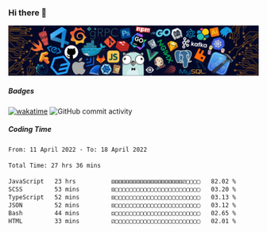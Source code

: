 ### Hi there 👋

![R](image/20220304/header_.bzdxkhl6c94.webp)

##### Badges

[![wakatime](https://wakatime.com/badge/user/3c2a8d5a-32f6-4f22-9e9f-3b453aa8478a.svg)](https://wakatime.com/@3c2a8d5a-32f6-4f22-9e9f-3b453aa8478a)
![GitHub commit activity](https://img.shields.io/github/commit-activity/y/HelloAndyZhang/HelloAndyZhang)


<!--
**HelloAndyZhang/HelloAndyZhang** is a ✨ _special_ ✨ repository because its `README.md` (this file) appears on your GitHub profile.

Here are some ideas to get you started:

- 🔭 I’m currently working on ...
- 🌱 I’m currently learning ...
- 👯 I’m looking to collaborate on ...
- 🤔 I’m looking for help with ...
- 💬 Ask me about ...
- 📫 How to reach me: ...
- 😄 Pronouns: ...
- ⚡ Fun fact: ...
-->

<!-- ![Anurag's GitHub stats](https://github-readme-stats.vercel.app/api?username=HelloAndyZhang&theme=cobalt) -->

<!-- ![Top Langs](https://github-readme-stats.vercel.app/api/top-langs/?username=HelloAndyZhang&layout=compact) -->


<!-- ![Ashutosh's github activity graph](https://activity-graph.herokuapp.com/graph?username=HelloAndyZhang&theme=rogue)  -->


##### Coding Time
<!--START_SECTION:waka-->

```text
From: 11 April 2022 - To: 18 April 2022

Total Time: 27 hrs 36 mins

JavaScript   23 hrs          ⚅⚅⚅⚅⚅⚅⚅⚅⚅⚅⚅⚅⚅⚅⚅⚅⚅⚅⚅⚅⚂▢▢▢▢   82.02 %
SCSS         53 mins         ⚄▢▢▢▢▢▢▢▢▢▢▢▢▢▢▢▢▢▢▢▢▢▢▢▢   03.20 %
TypeScript   52 mins         ⚄▢▢▢▢▢▢▢▢▢▢▢▢▢▢▢▢▢▢▢▢▢▢▢▢   03.13 %
JSON         52 mins         ⚄▢▢▢▢▢▢▢▢▢▢▢▢▢▢▢▢▢▢▢▢▢▢▢▢   03.12 %
Bash         44 mins         ⚃▢▢▢▢▢▢▢▢▢▢▢▢▢▢▢▢▢▢▢▢▢▢▢▢   02.65 %
HTML         33 mins         ⚂▢▢▢▢▢▢▢▢▢▢▢▢▢▢▢▢▢▢▢▢▢▢▢▢   02.01 %
```

<!--END_SECTION:waka-->
